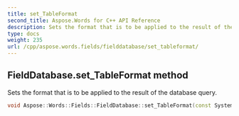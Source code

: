 ```yaml
---
title: set_TableFormat
second_title: Aspose.Words for C++ API Reference
description: Sets the format that is to be applied to the result of the database query. 
type: docs
weight: 235
url: /cpp/aspose.words.fields/fielddatabase/set_tableformat/
---
```

## FieldDatabase.set_TableFormat method


Sets the format that is to be applied to the result of the database query.

```cpp
void Aspose::Words::Fields::FieldDatabase::set_TableFormat(const System::String &value)
```

